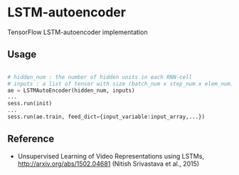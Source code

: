# LSTM-autoencoder
TensorFlow LSTM-autoencoder implementation

## Usage
```python

# hidden_num : the number of hidden units in each RNN-cell
# inputs : a list of tensor with size (batch_num x step_num x elem_num)
ae = LSTMAutoEncoder(hidden_num, inputs)
...
sess.run(init)
...
sess.run(ae.train, feed_dict={input_variable:input_array,...})
```

## Reference

- Unsupervised Learning of Video Representations using LSTMs,
<br>http://arxiv.org/abs/1502.04681 (Nitish Srivastava et al., 2015)

